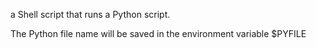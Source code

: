  a Shell script that runs a Python script.

The Python file name will be saved in the environment variable $PYFILE
